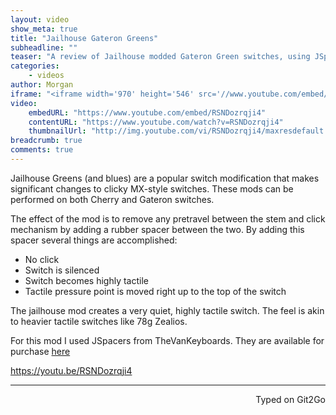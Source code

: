 ```yaml
---
layout: video
show_meta: true
title: "Jailhouse Gateron Greens"
subheadline: ""
teaser: "A review of Jailhouse modded Gateron Green switches, using JSpacers from TheVanKeyboards."
categories:
    - videos
author: Morgan
iframe: "<iframe width='970' height='546' src='//www.youtube.com/embed/RSNDozrqji4' frameborder='0' allowfullscreen></iframe>"
video:
    embedURL: "https://www.youtube.com/embed/RSNDozrqji4"
    contentURL: "https://www.youtube.com/watch?v=RSNDozrqji4"
    thumbnailUrl: "http://img.youtube.com/vi/RSNDozrqji4/maxresdefault.jpg"
breadcrumb: true
comments: true
---
```


Jailhouse Greens (and blues) are a popular switch modification that makes significant changes to clicky MX-style switches. These mods can be performed on both Cherry and Gateron switches. 

The effect of the mod is to remove any pretravel between the stem and click mechanism by adding a rubber spacer between the two. By adding this spacer several things are accomplished:

+ No click
+ Switch is silenced
+ Switch becomes highly tactile
+ Tactile pressure  point is moved right up to the top of the switch

The jailhouse mod creates a very quiet, highly tactile switch. The feel is akin to heavier tactile switches like 78g Zealios. 

For this mod I used JSpacers from TheVanKeyboards. They are available for purchase [here](https://thevankeyboards.com/products/jspacers?variant=32991463758)

https://youtu.be/RSNDozrqji4

---
<p align="right">Typed on Git2Go</p>
